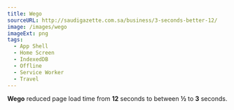 ```yaml
---
title: Wego
sourceURL: http://saudigazette.com.sa/business/3-seconds-better-12/
image: /images/wego
imageExt: png
tags:
  - App Shell
  - Home Screen
  - IndexedDB
  - Offline
  - Service Worker
  - Travel
---
```


**Wego** reduced page load time from **12** seconds to between **½** to **3** seconds.
